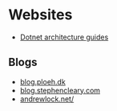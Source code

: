 # Websites

- [Dotnet architecture guides](https://dotnet.microsoft.com/learn/dotnet/architecture-guides)

## Blogs
- [blog.ploeh.dk](https://blog.ploeh.dk/)
- [blog.stephencleary.com](https://blog.stephencleary.com/)
- [andrewlock.net/](https://andrewlock.net/)